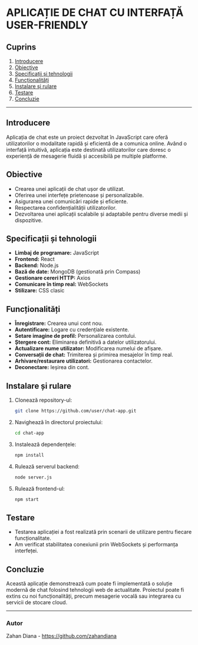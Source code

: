 # APLICAȚIE DE CHAT CU INTERFAȚĂ USER-FRIENDLY

## Cuprins
1. [Introducere](#introducere)
2. [Obiective](#obiective)
3. [Specificații și tehnologii](#specificatii-si-tehnologii)
4. [Funcționalități](#functionalitati)
5. [Instalare și rulare](#instalare-si-rulare)
6. [Testare](#testare)
7. [Concluzie](#concluzie)

---

## Introducere
Aplicația de chat este un proiect dezvoltat în JavaScript care oferă utilizatorilor o modalitate rapidă și eficientă de a comunica online. Având o interfață intuitivă, aplicația este destinată utilizatorilor care doresc o experiență de mesagerie fluidă și accesibilă pe multiple platforme.

## Obiective
- Crearea unei aplicații de chat ușor de utilizat.
- Oferirea unei interfețe prietenoase și personalizabile.
- Asigurarea unei comunicări rapide și eficiente.
- Respectarea confidențialității utilizatorilor.
- Dezvoltarea unei aplicații scalabile și adaptabile pentru diverse medii și dispozitive.

## Specificații și tehnologii
- **Limbaj de programare:** JavaScript
- **Frontend:** React
- **Backend:** Node.js
- **Bază de date:** MongoDB (gestionată prin Compass)
- **Gestionare cereri HTTP:** Axios
- **Comunicare în timp real:** WebSockets
- **Stilizare:** CSS clasic

## Funcționalități
- **Înregistrare:** Crearea unui cont nou.
- **Autentificare:** Logare cu credențiale existente.
- **Setare imagine de profil:** Personalizarea contului.
- **Ștergere cont:** Eliminarea definitivă a datelor utilizatorului.
- **Actualizare nume utilizator:** Modificarea numelui de afișare.
- **Conversații de chat:** Trimiterea și primirea mesajelor în timp real.
- **Arhivare/restaurare utilizatori:** Gestionarea contactelor.
- **Deconectare:** Ieșirea din cont.

## Instalare și rulare
1. Clonează repository-ul:
   ```sh
   git clone https://github.com/user/chat-app.git
   ```
2. Navighează în directorul proiectului:
   ```sh
   cd chat-app
   ```
3. Instalează dependențele:
   ```sh
   npm install
   ```
4. Rulează serverul backend:
   ```sh
   node server.js
   ```
5. Rulează frontend-ul:
   ```sh
   npm start
   ```

## Testare
- Testarea aplicației a fost realizată prin scenarii de utilizare pentru fiecare funcționalitate.
- Am verificat stabilitatea conexiunii prin WebSockets și performanța interfeței.

## Concluzie
Această aplicație demonstrează cum poate fi implementată o soluție modernă de chat folosind tehnologii web de actualitate. Proiectul poate fi extins cu noi funcționalități, precum mesagerie vocală sau integrarea cu servicii de stocare cloud.

---

### Autor
Zahan Diana - https://github.com/zahandiana

